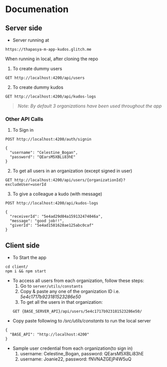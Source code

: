 # Documenation

## Server side 
- Server running at 
```
https://thapasya-m-app-kudos.glitch.me
```
When running in local, after cloning the repo

1. To create dummy users
  ```
  GET http://localhost:4200/api/users
  ```

2. To create dummy kudos
  ```
  GET http://localhost:4200/api/kudos-logs
  ```

>*Note: By default 3 organizations have been used throughout the app*

### Other API Calls

1. To Sign in
  ```
  POST http://localhost:4200/auth/signin

  {
    "username": "Celestine_Bogan",
    "password": "QEarsM5XBLi83hE"
  }
  ```

2. To get all users in an organization (except signed in user)
  ```
  GET http://localhost:4200/api/users/{organizationId}?excludeUser=userId
  ```

3. To give a colleague a kudo (with message)
```
POST http://localhost:4200/api/kudos-logs
 
{
  "receiverId": "5e4ad29d04a159132474046a",
  "message": "good job!!",
  "giverId": "5e4ad1581628ae125abc0caf"
}
```

## Client side

- To Start the app
```
cd client/
npm i && npm start
```
- To access all users from each organization, follow these steps:
  1. Go to `server/utils/constants`
  2. Copy & paste any one of the organization ID i.e. *5e4c1717b923181523286e50*
  3. To get all the users in that organization:
    ```
    GET {BASE_SERVER_API}/api/users/5e4c1717b923181523286e50/
    ```
- Copy paste following to */src/utils/constants* to run the local server
```
{
  "BASE_API": "http://localhost:4200"
}
```
- Sample user credential from each organization(to sign in)
  1. username: Celestine_Bogan, 
     password: QEarsM5XBLi83hE
  2. username: Joanie22,
     password: fNVNAZGEjP4W5uQ